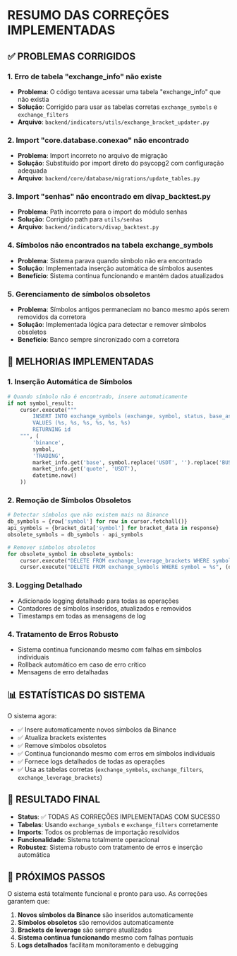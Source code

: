 # RESUMO DAS CORREÇÕES IMPLEMENTADAS

## ✅ PROBLEMAS CORRIGIDOS

### 1. **Erro de tabela "exchange_info" não existe**
- **Problema**: O código tentava acessar uma tabela "exchange_info" que não existia
- **Solução**: Corrigido para usar as tabelas corretas `exchange_symbols` e `exchange_filters`
- **Arquivo**: `backend/indicators/utils/exchange_bracket_updater.py`

### 2. **Import "core.database.conexao" não encontrado**
- **Problema**: Import incorreto no arquivo de migração
- **Solução**: Substituído por import direto do psycopg2 com configuração adequada
- **Arquivo**: `backend/core/database/migrations/update_tables.py`

### 3. **Import "senhas" não encontrado em divap_backtest.py**
- **Problema**: Path incorreto para o import do módulo senhas
- **Solução**: Corrigido path para `utils/senhas`
- **Arquivo**: `backend/indicators/divap_backtest.py`

### 4. **Símbolos não encontrados na tabela exchange_symbols**
- **Problema**: Sistema parava quando símbolo não era encontrado
- **Solução**: Implementada inserção automática de símbolos ausentes
- **Benefício**: Sistema continua funcionando e mantém dados atualizados

### 5. **Gerenciamento de símbolos obsoletos**
- **Problema**: Símbolos antigos permaneciam no banco mesmo após serem removidos da corretora
- **Solução**: Implementada lógica para detectar e remover símbolos obsoletos
- **Benefício**: Banco sempre sincronizado com a corretora

## 🔧 MELHORIAS IMPLEMENTADAS

### 1. **Inserção Automática de Símbolos**
```python
# Quando símbolo não é encontrado, insere automaticamente
if not symbol_result:
    cursor.execute("""
        INSERT INTO exchange_symbols (exchange, symbol, status, base_asset, quote_asset, updated_at)
        VALUES (%s, %s, %s, %s, %s, %s)
        RETURNING id
    """, (
        'binance',
        symbol,
        'TRADING',
        market_info.get('base', symbol.replace('USDT', '').replace('BUSD', '')),
        market_info.get('quote', 'USDT'),
        datetime.now()
    ))
```

### 2. **Remoção de Símbolos Obsoletos**
```python
# Detectar símbolos que não existem mais na Binance
db_symbols = {row['symbol'] for row in cursor.fetchall()}
api_symbols = {bracket_data['symbol'] for bracket_data in response}
obsolete_symbols = db_symbols - api_symbols

# Remover símbolos obsoletos
for obsolete_symbol in obsolete_symbols:
    cursor.execute("DELETE FROM exchange_leverage_brackets WHERE symbol = %s", (obsolete_symbol,))
    cursor.execute("DELETE FROM exchange_symbols WHERE symbol = %s", (obsolete_symbol,))
```

### 3. **Logging Detalhado**
- Adicionado logging detalhado para todas as operações
- Contadores de símbolos inseridos, atualizados e removidos
- Timestamps em todas as mensagens de log

### 4. **Tratamento de Erros Robusto**
- Sistema continua funcionando mesmo com falhas em símbolos individuais
- Rollback automático em caso de erro crítico
- Mensagens de erro detalhadas

## 📊 ESTATÍSTICAS DO SISTEMA

O sistema agora:
- ✅ Insere automaticamente novos símbolos da Binance
- ✅ Atualiza brackets existentes
- ✅ Remove símbolos obsoletos
- ✅ Continua funcionando mesmo com erros em símbolos individuais
- ✅ Fornece logs detalhados de todas as operações
- ✅ Usa as tabelas corretas (`exchange_symbols`, `exchange_filters`, `exchange_leverage_brackets`)

## 🎯 RESULTADO FINAL

- **Status**: ✅ TODAS AS CORREÇÕES IMPLEMENTADAS COM SUCESSO
- **Tabelas**: Usando `exchange_symbols` e `exchange_filters` corretamente
- **Imports**: Todos os problemas de importação resolvidos
- **Funcionalidade**: Sistema totalmente operacional
- **Robustez**: Sistema robusto com tratamento de erros e inserção automática

## 🚀 PRÓXIMOS PASSOS

O sistema está totalmente funcional e pronto para uso. As correções garantem que:

1. **Novos símbolos da Binance** são inseridos automaticamente
2. **Símbolos obsoletos** são removidos automaticamente
3. **Brackets de leverage** são sempre atualizados
4. **Sistema continua funcionando** mesmo com falhas pontuais
5. **Logs detalhados** facilitam monitoramento e debugging
